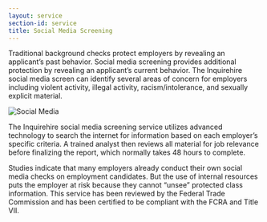 ```yaml
---
layout: service
section-id: service
title: Social Media Screening
---
```


Traditional background checks protect employers by revealing an applicant’s past behavior. Social media screening provides additional protection by revealing an applicant’s current behavior. The Inquirehire social media screen can identify several areas of concern for employers including violent activity, illegal activity, racism/intolerance, and sexually explicit material. 

![Social Media](/assets/img/services/social.jpg)

The Inquirehire social media screening service utilizes advanced technology to search the internet for information based on each employer’s specific criteria. A trained analyst then reviews all material for job relevance before finalizing the report, which normally takes 48 hours to complete.

Studies indicate that many employers already conduct their own social media checks on employment candidates. But the use of internal resources puts the employer at risk because they cannot “unsee” protected class information. This service has been reviewed by the Federal Trade Commission and has been certified to be compliant with the FCRA and Title VII.
